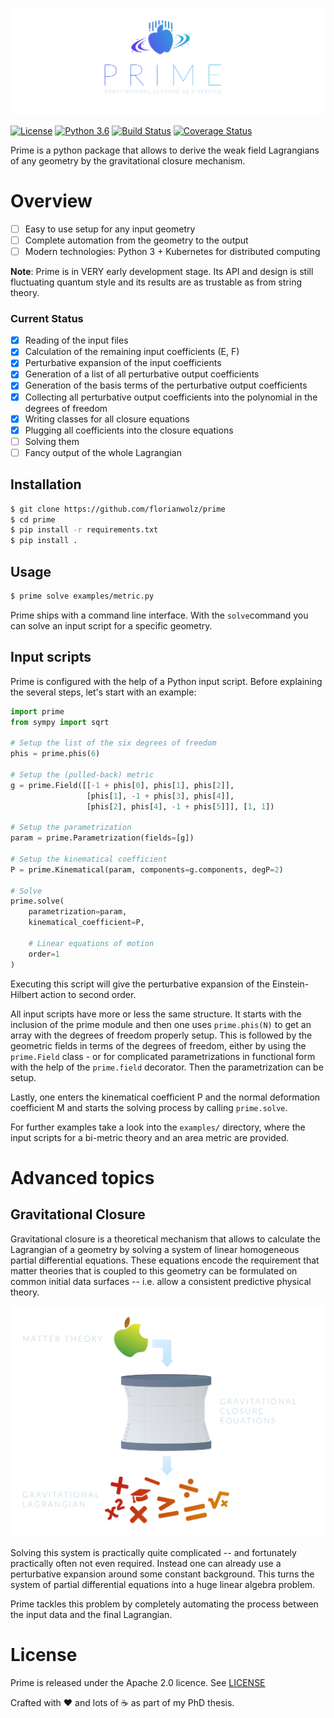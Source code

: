 ![logo](https://github.com/florianwolz/prime/raw/master/docs/images/header.png "Prime")

[![License](https://img.shields.io/badge/License-Apache%202.0-blue.svg)](https://opensource.org/licenses/Apache-2.0)
[![Python 3.6](https://img.shields.io/badge/python-3.6-blue.svg)](https://www.python.org/downloads/release/python-360/)
[![Build Status](https://travis-ci.com/florianwolz/prime.svg?branch=master)](https://travis-ci.com/florianwolz/prime)
[![Coverage Status](https://coveralls.io/repos/github/florianwolz/prime/badge.svg?branch=master)](https://coveralls.io/github/florianwolz/prime?branch=master)

Prime is a python package that allows to derive the weak field Lagrangians of any
geometry by the gravitational closure mechanism.

# Overview

 - [ ] Easy to use setup for any input geometry
 - [ ] Complete automation from the geometry to the output
 - [ ] Modern technologies: Python 3 + Kubernetes for distributed computing

 **Note**: Prime is in VERY early development stage. Its API and design is still fluctuating quantum style and its results are as trustable as from string theory.

### Current Status

 - [x] Reading of the input files
 - [x] Calculation of the remaining input coefficients (E, F)
 - [x] Perturbative expansion of the input coefficients
 - [x] Generation of a list of all perturbative output coefficients
 - [x] Generation of the basis terms of the perturbative output coefficients
 - [x] Collecting all perturbative output coefficients into the polynomial in the degrees of freedom
 - [X] Writing classes for all closure equations
 - [X] Plugging all coefficients into the closure equations
 - [ ] Solving them
 - [ ] Fancy output of the whole Lagrangian

## Installation

```sh
$ git clone https://github.com/florianwolz/prime
$ cd prime
$ pip install -r requirements.txt
$ pip install .
```

## Usage

```sh
$ prime solve examples/metric.py
```

Prime ships with a command line interface. With the `solve`command you can solve an
input script for a specific geometry.

## Input scripts

Prime is configured with the help of a Python input script. Before explaining
the several steps, let's start with an example:

```python
import prime
from sympy import sqrt

# Setup the list of the six degrees of freedom
phis = prime.phis(6)

# Setup the (pulled-back) metric
g = prime.Field([[-1 + phis[0], phis[1], phis[2]],
                 [phis[1], -1 + phis[3], phis[4]],
                 [phis[2], phis[4], -1 + phis[5]]], [1, 1])

# Setup the parametrization
param = prime.Parametrization(fields=[g])

# Setup the kinematical coefficient
P = prime.Kinematical(param, components=g.components, degP=2)

# Solve
prime.solve(
    parametrization=param,
    kinematical_coefficient=P,

    # Linear equations of motion
    order=1
)
```

Executing this script will give the perturbative expansion of the Einstein-Hilbert
action to second order.

All input scripts have more or less the same structure. It starts with the inclusion
of the prime module and then one uses `prime.phis(N)` to get an array with the degrees
of freedom properly setup.
This is followed by the geometric fields in terms of the degrees of freedom, either by
using the `prime.Field` class - or for complicated parametrizations in functional form 
with the help of the `prime.field` decorator. Then the parametrization can be setup.

Lastly, one enters the kinematical coefficient P and the normal deformation coefficient M
and starts the solving process by calling `prime.solve`.

For further examples take a look into the `examples/` directory, where the input scripts for
a bi-metric theory and an area metric are provided.

# Advanced topics

## Gravitational Closure

Gravitational closure is a theoretical mechanism that allows to calculate the Lagrangian
of a geometry by solving a system of linear homogeneous partial differential equations.
These equations encode the requirement that matter theories that is coupled to this geometry
can be formulated on common initial data surfaces -- i.e. allow a consistent predictive
physical theory.

![closure](https://github.com/florianwolz/prime/raw/master/docs/images/closure.png "Gravitational closure")

Solving this system is practically quite complicated -- and fortunately practically often not even required.
Instead one can already use a perturbative expansion around some constant background. This turns the
system of partial differential equations into a huge linear algebra problem.

Prime tackles this problem by completely automating the process between the input data and the
final Lagrangian.

# License

Prime is released under the Apache 2.0 licence. See [LICENSE](https://github.com/crazyphysicist/cobalt/blob/master/LICENSE.txt)

Crafted with :heart: and lots of :coffee: as part of my PhD thesis.
